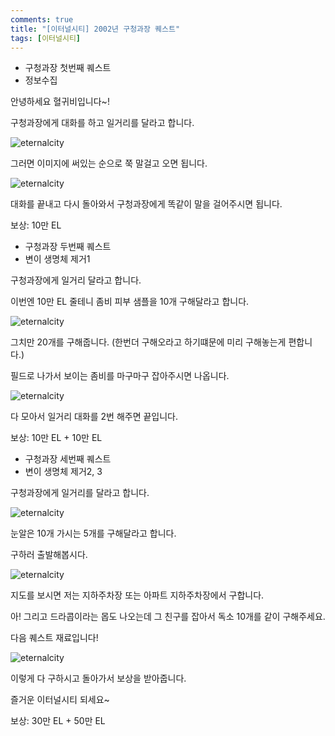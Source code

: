 ```yaml
---
comments: true
title: "[이터널시티] 2002년 구청과장 퀘스트"
tags: [이터널시티]
---
```


- 구청과장 첫번째 퀘스트
 - 정보수집

안녕하세요 혈귀비입니다~!

구청과장에게 대화를 하고 일거리를 달라고 합니다.

![eternalcity](/assets/images/eternalcity/2002001.PNG)

그러면 이미지에 써있는 순으로 쭉 말걸고 오면 됩니다.

![eternalcity](/assets/images/eternalcity/2002002.PNG)

대화를 끝내고 다시 돌아와서 구청과장에게 똑같이 말을 걸어주시면 됩니다.

보상: 10만 EL

- 구청과장 두번째 퀘스트
 - 변이 생명체 제거1

구청과장에게 일거리 달라고 합니다.

이번엔 10만 EL 줄테니 좀비 피부 샘플을 10개 구해달라고 합니다.

![eternalcity](/assets/images/eternalcity/2002003.PNG)

그치만 20개를 구해줍니다. (한번더 구해오라고 하기떄문에 미리 구해놓는게 편합니다.)

필드로 나가서 보이는 좀비를 마구마구 잡아주시면 나옵니다.

![eternalcity](/assets/images/eternalcity/2002004.PNG)

다 모아서 일거리 대화를 2번 해주면 끝입니다.

보상: 10만 EL + 10만 EL

- 구청과장 세번째 퀘스트
 - 변이 생명체 제거2, 3

구청과장에게 일거리를 달라고 합니다.

![eternalcity](/assets/images/eternalcity/2002005.PNG)

눈알은 10개 가시는 5개를 구해달라고 합니다.

구하러 출발해봅시다.

![eternalcity](/assets/images/eternalcity/2002006.PNG)

지도를 보시면 저는 지하주차장 또는 아파트 지하주차장에서 구합니다.

아! 그리고 드라콥이라는 몹도 나오는데 그 친구를 잡아서 독소 10개를 같이 구해주세요.

다음 퀘스트 재료입니다!

![eternalcity](/assets/images/eternalcity/2002007.PNG)

이렇게 다 구하시고 돌아가서 보상을 받아줍니다.

즐거운 이터널시티 되세요~

보상: 30만 EL + 50만 EL